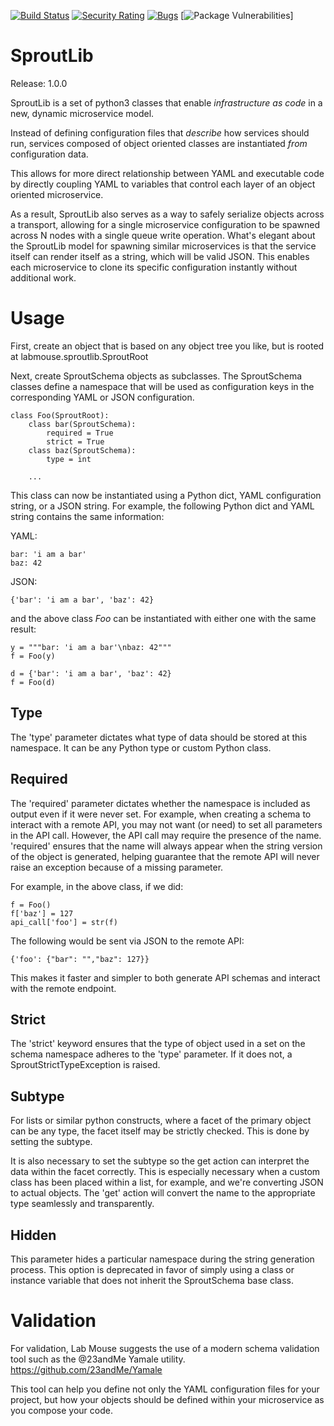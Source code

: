 [![Build Status](https://travis-ci.com/LabMouseTeam/sproutlib.svg?branch=master)](https://travis-ci.com/LabMouseTeam/sproutlib) [![Security Rating](https://sonarcloud.io/api/project_badges/measure?project=LabMouseTeam_sproutlib&metric=security_rating)](https://sonarcloud.io/dashboard?id=LabMouseTeam_sproutlib) [![Bugs](https://sonarcloud.io/api/project_badges/measure?project=LabMouseTeam_sproutlib&metric=bugs)](https://sonarcloud.io/dashboard?id=LabMouseTeam_sproutlib) [![Package Vulnerabilities](https://snyk.io/test/github/LabMouseTeam/sproutlib/badge.svg)]

# SproutLib

Release: 1.0.0

SproutLib is a set of python3 classes that enable *infrastructure as code* in
a new, dynamic microservice model.

Instead of defining configuration files that *describe* how services should
run, services composed of object oriented classes are instantiated *from*
configuration data.

This allows for more direct relationship between YAML and executable code
by directly coupling YAML to variables that control each layer of an object
oriented microservice.

As a result, SproutLib also serves as a way to safely serialize objects
across a transport, allowing for a single microservice configuration to be
spawned across N nodes with a single queue write operation. What's elegant
about the SproutLib model for spawning similar microservices is that the
service itself can render itself as a string, which will be valid JSON. This
enables each microservice to clone its specific configuration instantly
without additional work.

# Usage
First, create an object that is based on any object tree you like, but is
rooted at labmouse.sproutlib.SproutRoot

Next, create SproutSchema objects as subclasses. The SproutSchema classes
define a namespace that will be used as configuration keys in the corresponding
YAML or JSON configuration.

```
class Foo(SproutRoot):
    class bar(SproutSchema):
        required = True
        strict = True
    class baz(SproutSchema):
        type = int

    ...
```

This class can now be instantiated using a Python dict, YAML configuration
string, or a JSON string. For example, the following Python dict and YAML
string contains the same information:

YAML:
```
bar: 'i am a bar'
baz: 42
```

JSON:
```
{'bar': 'i am a bar', 'baz': 42}
```

and the above class *Foo* can be instantiated with either one with the same
result:
```
y = """bar: 'i am a bar'\nbaz: 42"""
f = Foo(y)

d = {'bar': 'i am a bar', 'baz': 42}
f = Foo(d)
```

## Type
The 'type' parameter dictates what type of data should be stored at this
namespace. It can be any Python type or custom Python class.

## Required
The 'required' parameter dictates whether the namespace is included as
output even if it were never set. For example, when creating a schema
to interact with a remote API, you may not want (or need) to set all
parameters in the API call. However, the API call may require the presence
of the name. 'required' ensures that the name will always appear when the
string version of the object is generated, helping guarantee that the
remote API will never raise an exception because of a missing parameter.

For example, in the above class, if we did:
```
f = Foo()
f['baz'] = 127
api_call['foo'] = str(f)
```

The following would be sent via JSON to the remote API:
```
{'foo': {"bar": "","baz": 127}}
```

This makes it faster and simpler to both generate API schemas and interact
with the remote endpoint.

## Strict
The 'strict' keyword ensures that the type of object used in a set on the
schema namespace adheres to the 'type' parameter. If it does not, a
SproutStrictTypeException is raised.

## Subtype
For lists or similar python constructs, where a facet of the primary object
can be any type, the facet itself may be strictly checked. This is done by
setting the subtype.

It is also necessary to set the subtype so the get action can interpret the
data within the facet correctly. This is especially necessary when a custom
class has been placed within a list, for example, and we're converting JSON
to actual objects. The 'get' action will convert the name to the appropriate
type seamlessly and transparently.

## Hidden
This parameter hides a particular namespace during the string generation
process. This option is deprecated in favor of simply using a class or
instance variable that does not inherit the SproutSchema base class.

# Validation
For validation, Lab Mouse suggests the use of a modern schema validation tool
such as the @23andMe Yamale utility.
https://github.com/23andMe/Yamale

This tool can help you define not only the YAML configuration files for your
project, but how your objects should be defined within your microservice as
you compose your code.
